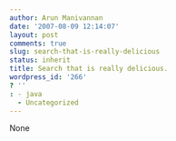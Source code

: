 ```yaml
---
author: Arun Manivannan
date: '2007-08-09 12:14:07'
layout: post
comments: true
slug: search-that-is-really-delicious
status: inherit
title: Search that is really delicious.
wordpress_id: '266'
? ''
: - java
  - Uncategorized
---
```


None

